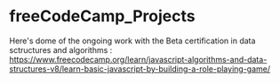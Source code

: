# freeCodeCamp_Projects

Here's dome of the ongoing work with the Beta certification in data sctructures and algorithms :
https://www.freecodecamp.org/learn/javascript-algorithms-and-data-structures-v8/learn-basic-javascript-by-building-a-role-playing-game/
